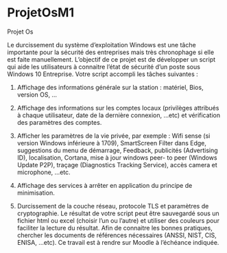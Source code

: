 # ProjetOsM1
Projet Os  

Le durcissement du système d’exploitation Windows est une tâche importante pour la
sécurité des entreprises mais très chronophage si elle est faite manuellement. L’objectif de ce
projet est de développer un script qui aide les utilisateurs à connaitre l’état de sécurité d’un
poste sous Windows 10 Entreprise. Votre script accompli les tâches suivantes :

1. Affichage des informations générale sur la station : matériel, Bios, version OS, …

2. Affichage des informations sur les comptes locaux (privilèges attribués à chaque
utilisateur, date de la dernière connexion, …etc) et vérification des paramètres des
comptes.

3. Afficher les paramètres de la vie privée, par exemple : Wifi sense (si version Windows
inférieure à 1709), SmartScreen Filter dans Edge, suggestions du menu de démarrage,
Feedback, publicités (Advertising ID), localisation, Cortana, mise à jour windows peer-
to peer (Windows Update P2P), traçage (Diagnostics Tracking Service), accès camera
et microphone, …etc.

4. Affichage des services à arrêter en application du principe de minimisation.

5. Durcissement de la couche réseau, protocole TLS et paramètres de cryptographie.
Le résultat de votre script peut être sauvegardé sous un fichier html ou excel (choisir l’un
ou l’autre) et utiliser des couleurs pour faciliter la lecture du résultat.
Afin de connaitre les bonnes pratiques, chercher les documents de références nécessaires
(ANSSI, NIST, CIS, ENISA, …etc).
Ce travail est à rendre sur Moodle à l’échéance indiquée.
